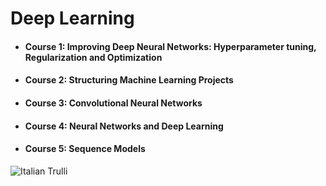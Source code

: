 # Deep Learning
- #### Course 1: Improving Deep Neural Networks: Hyperparameter tuning, Regularization and Optimization
- #### Course 2: Structuring Machine Learning Projects
- #### Course 3: Convolutional Neural Networks
- #### Course 4: Neural Networks and Deep Learning
- #### Course 5: Sequence Models

<img src="Deep Learning Specialization/Courses/Deep_Learning.jpg" alt="Italian Trulli">
